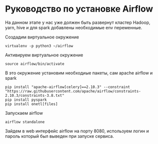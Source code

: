 # Руководство по установке Airflow

На данном этапе у нас уже должен быть развернут кластер Hadoop, yarn, hive и для spark добавлены необходимые env переменные.

Создадим виртуальное окружение
```
virtualenv -p python3 ~/airflow 
```

Активируем виртуальное окружение
```
source airflow/bin/activate
```

В это окружение установим необходиые пакеты, сам apache airflow и spark
```
pip install "apache-airflow[celery]==2.10.3" --constraint "https://raw.githubusercontent.com/apache/airflow/constraints-2.10.3/constraints-3.8.txt"
pip install pyspark
pip install onetl[files]
```

Запускаем airflow
```
airflow standalone 
```

Зайдем в web интерфейс airflow на порту 8080, используем логин и пароль который был выведен при запуске сервиса.
